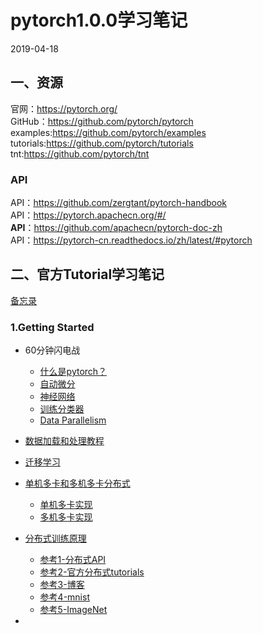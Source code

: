 # pytorch1.0.0学习笔记  
2019-04-18   
## 一、资源
官网：https://pytorch.org/   
GitHub：https://github.com/pytorch/pytorch   
examples:https://github.com/pytorch/examples   
tutorials:https://github.com/pytorch/tutorials  
tnt:https://github.com/pytorch/tnt  

   
### API
API：https://github.com/zergtant/pytorch-handbook   
API：https://pytorch.apachecn.org/#/   
**API**：https://github.com/apachecn/pytorch-doc-zh  
API：https://pytorch-cn.readthedocs.io/zh/latest/#pytorch 
## 二、官方Tutorial学习笔记   
[备忘录](https://pytorch.org/tutorials/beginner/ptcheat.html)   
### 1.Getting Started  
* 60分钟闪电战
    * [什么是pytorch？](notes/pytorch.md)
    * [自动微分](notes/autograd.md)
    * [神经网络](notes/nn.md)
    * [训练分类器](notes/training_classifier.md)
    * [Data Parallelism](notes/dataparallelism.md)
* [数据加载和处理教程](notes/load_pre.md)
* [迁移学习](https://github.com/fusimeng/pytorchexamples/blob/master/transferlearning.ipynb)
* [单机多卡和多机多卡分布式](notes/multigpus.md)
    * [单机多卡实现](https://github.com/fusimeng/pytorchexamples/blob/master/single_multigpus.ipynb)
    * [多机多卡实现]()
* [分布式训练原理](notes/distributed.md)
    * [参考1-分布式API](https://pytorch.org/docs/master/distributed.html)  
    * [参考2-官方分布式tutorials](https://github.com/pytorch/tutorials/blob/master/intermediate_source/dist_tuto.rst)  
    * [参考3-博客](https://blog.csdn.net/m0_38008956/article/details/86559432)   
    * [参考4-mnist](https://blog.csdn.net/jacke121/article/details/80605421)  
    * [参考5-ImageNet](https://github.com/pytorch/examples/tree/master/imagenet)  

* 